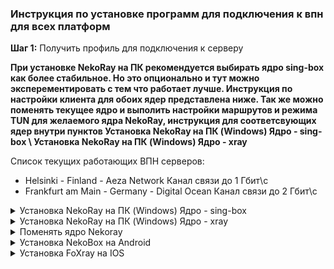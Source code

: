 ### Инструкция по установке программ для подключения к впн для всех платформ

**Шаг 1:** Получить профиль для подключения к серверу

**При установке NekoRay на ПК рекомендуется выбирать ядро sing-box как более стабильное. Но это опционально и тут можно эксперементировать с тем что работает лучше. Инструкция по настройки клиента для обоих ядер представлена ниже. Так же можно поменять текущее ядро и выполить настройки маршрутов и режима TUN для желаемого ядра NekoRay, инструкция для соответсвующих ядер внутри пунктов Установка NekoRay на ПК (Windows) Ядро - sing-box \ Установка NekoRay на ПК (Windows) Ядро - xray**

Список текущих работающих ВПН серверов:
- Helsinki - Finland - Aeza Network Канал связи до 1 Гбит\с
- Frankfurt am Main - Germany - Digital Ocean Канал связи до 2 Гбит\с

<details>
  <summary>Установка NekoRay на ПК (Windows) Ядро - sing-box </summary>

  ## Установка программы и подключение к серверу
  - Скачать программу с оффициального репозитория https://github.com/MatsuriDayo/nekoray/releases/download/3.26/nekoray-3.26-2023-12-09-windows64.zip
  - Распаковать загруженный .zip файл в удобное место на вашем компьютере
  - Открыть распакованную папку и запустить файл nekoray.exe, при запуске выбрать ядро sing-box
  - Если при запуске выдает ошибку DLL скачать и установить vc_redist https://aka.ms/vs/17/release/vc_redist.x64.exe


  - После запуска nekoray.exe, скопировать профиль VLESS который я скинул, нажать Программа и добавить профиль из буфера обмена
   <p align="center">
  <img src="https://github.com/user-attachments/assets/2691ab29-dcf1-4ab3-9dd9-cb0a0b7c9b93" alt="Описание изображения" style="margin: 20px;"/>
 </p>
    
  - Далее правой кнопкой мыши по появившейся строке профиля и нажать Запустить, слева от строки профиля должна появиться галочка - профиль активен
   
    <p align="center">
    <img src="https://github.com/user-attachments/assets/16d032a5-9b0b-4248-8907-16f7ab350725" alt="Описание изображения" style="margin: 20px;"/>
    </p>

- **Перед включением TUN режима, необходимо удалить с компьютера различные Radmin VPN, Hamachi, OpenVPN или выключить их туннельные интерфейсы в настройках сети Windows. Эти программы создают свои туннельные интерфейсы и могут мешать работе туннельного интерфейса NekoRay. NekoRay так же крайне плохо и не стабильно работает если установлен антивирус**

  - После этого выбрать режим TUN или режим системного прокси. Одно из двух, вместе они работать не будут. Сначала выбираем режим TUN, проверяем работает ли интернет и другие заблокированные сервисы. **Если что-то не работает, не загружается, попробуйте сначала выключить впн и перезагрузить ПК, тунельный интерфейс иногда багает.** Если ничего не работает - пробуем режим системного прокси. Если и так ничего не работает - пишем мне.
   
    <p align="center">
    <img src="https://github.com/user-attachments/assets/717211b3-3ea6-445b-85a0-f3479894ed00" alt="Описание изображения" style="margin: 20px;"/>
    </p>
    
   ## Настройка маршрутизации

   - Сверху в программе нажимаем Настройки, выбираем строку Настройки маршрутов
     <p align="center">
     <img src="https://github.com/user-attachments/assets/2d630915-a0af-46a4-a13e-7241af2c6254" alt="Описание изображения" style="margin: 20px;"/>
     </p>
     
   - Далее следуем шагам на скрине. Outboud по-умолчанию должен быть bypass.
     
      <p align="center">
     <img src="https://github.com/user-attachments/assets/a352da1a-7cf6-46dc-b2f0-617fee74bbf1" alt="Описание изображения" style="margin: 20px;"/>
     </p>

   - В редакторе JSON слева удаляем весь текст и вставляем туда правила маршрутизации (ссылка на файл с набором маршрутов ниже, его нужно открыть и скопировать весь текст оттуда)
       <p align="center">
       <img src="https://github.com/user-attachments/assets/9987ef4d-557f-4fb0-8628-564569023377" alt="Описание изображения" style="margin: 20px;"/>
      </p>
      <p align="center">
     <img src="https://github.com/user-attachments/assets/ca69450a-25b9-49cf-860c-26d05bd3da13" alt="Описание изображения" style="margin: 20px;"/>
      </p>
      
     - Ссылка на правила маршрутизации: [Правила маршрутизации](https://raw.githubusercontent.com/sssuckmyblood/sssuckmyblood-vpn-docs/refs/heads/main/routes-sign-box.json)
           
     - ДАЛЕЕ нужно настроить режим TUN только на определенные приложения  (Если вам сложно и с этого пункта вы НИЧЕГО не понимаете, напишите мне, разберемся). В программе нажимаем Настройки, выбираем строку Настройки TUN-режима. Убедитесь что включена опция "Встроенный TUN*".
Включите "Режим белого списка". Укажите, какие процессы необходимо проксировать. Например, чтобы проксировать только Discord, добавьте в список __Discord.exe__ и __Updater.exe__, затем нажмите "OK". Список процессов, которые будет проксироваться, чувствителен к регистру.
После выполнения этих действий Nekoray будет проксировать только Discord, а все остальные соединения будут проходить без VPN. Это особенно важно для онлайн-игр. Для проксирования браузеров используйте следующие имена процессов, это позволит открывать Дискорд, Ютуб, Инстаграмм, Твиттер, ЧатГПТ в браузере:

Google Chrome: chrome.exe

Yandex Browser: browser.exe

Mozilla Firefox: firefox.exe

Microsoft Edge: msedge.exe

Opera Browser: opera.exe

Safari (Windows): safari.exe

Brave Browser: brave.exe

Spotify: Spotify.exe

   <p align="center">
     <img src="https://github.com/user-attachments/assets/1dd1158e-fd24-4451-bd34-31a5fa3ca41d" alt="Описание изображения" style="margin: 20px;"/>
  </p>

   <p align="center">
     <img src="https://github.com/user-attachments/assets/f059502b-c8f7-4112-9a33-8fed17c551f6" alt="Описание изображения" style="margin: 20px;"/>
  </p>
  


  

</details>
<details>
  <summary>Установка NekoRay на ПК (Windows) Ядро - xray </summary>

  ## Установка программы и подключение к серверу
  - Скачать программу с оффициального репозитория https://github.com/MatsuriDayo/nekoray/releases/download/3.26/nekoray-3.26-2023-12-09-windows64.zip
  - Распаковать загруженный .zip файл в удобное место на вашем компьютере
  - Открыть распакованную папку и запустить файл nekoray.exe, при запуске выбрать ядро xray
  - Если при запуске выдает ошибку DLL скачать и установить vc_redist https://aka.ms/vs/17/release/vc_redist.x64.exe


  - После запуска nekoray.exe, скопировать профиль VLESS который я скинул, нажать Программа и добавить профиль из буфера обмена
   <p align="center">
  <img src="https://github.com/user-attachments/assets/2691ab29-dcf1-4ab3-9dd9-cb0a0b7c9b93" alt="Описание изображения" style="margin: 20px;"/>
 </p>
    
  - Далее правой кнопкой мыши по появившейся строке профиля и нажать Запустить, слева от строки профиля должна появиться галочка - профиль активен
   
    <p align="center">
    <img src="https://github.com/user-attachments/assets/16d032a5-9b0b-4248-8907-16f7ab350725" alt="Описание изображения" style="margin: 20px;"/>
    </p>

- **Перед включением TUN режима, необходимо удалить с компьютера различные Radmin VPN, Hamachi, OpenVPN или выключить их туннельные интерфейсы в настройках сети Windows. Эти программы создают свои туннельные интерфейсы и могут мешать работе туннельного интерфейса NekoRay. NekoRay так же крайне плохо и не стабильно работает если установлен антивирус**

  - После этого выбрать режим TUN или режим системного прокси. Одно из двух, вместе они работать не будут. Сначала выбираем режим TUN, проверяем работает ли интернет и другие заблокированные сервисы. **Если что-то не работает, не загружается, попробуйте сначала выключить впн и перезагрузить ПК, тунельный интерфейс иногда багает.** Если ничего не работает - пробуем режим системного прокси. Если и так ничего не работает - пишем мне.
   
    <p align="center">
    <img src="https://github.com/user-attachments/assets/717211b3-3ea6-445b-85a0-f3479894ed00" alt="Описание изображения" style="margin: 20px;"/>
    </p>
    
   ## Настройка маршрутизации

   - Сверху в программе нажимаем Настройки, выбираем строку Настройки маршрутов
     <p align="center">
     <img src="https://github.com/user-attachments/assets/2d630915-a0af-46a4-a13e-7241af2c6254" alt="Описание изображения" style="margin: 20px;"/>
     </p>
     
   - Далее следуем шагам на скрине. Outboud по-умолчанию должен быть bypass.
     
      <p align="center">
     <img src="https://github.com/user-attachments/assets/a352da1a-7cf6-46dc-b2f0-617fee74bbf1" alt="Описание изображения" style="margin: 20px;"/>
     </p>

   - В редакторе JSON слева удаляем весь текст и вставляем туда правила маршрутизации (ссылка на файл с набором маршрутов ниже, его нужно открыть и скопировать весь текст оттуда)
       <p align="center">
       <img src="https://github.com/user-attachments/assets/9987ef4d-557f-4fb0-8628-564569023377" alt="Описание изображения" style="margin: 20px;"/>
      </p>
      <p align="center">
     <img src="https://github.com/user-attachments/assets/ca69450a-25b9-49cf-860c-26d05bd3da13" alt="Описание изображения" style="margin: 20px;"/>
      </p>
      
     - Ссылка на правила маршрутизации: [Правила маршрутизации](https://raw.githubusercontent.com/sssuckmyblood/sssuckmyblood-vpn-docs/refs/heads/main/routes.json)
           
     - ДАЛЕЕ нужно настроить режим TUN только на определенные приложения (Если вам сложно и с этого пункта вы НИЧЕГО не понимаете, напишите мне, разберемся). В программе нажимаем Настройки, выбираем строку Настройки TUN-режима. 
Включите "Режим белого списка". Укажите, какие процессы необходимо проксировать. Например, чтобы проксировать только Discord, добавьте в список __Discord.exe__ и __Updater.exe__, затем нажмите "OK". Список процессов, которые будет проксироваться, чувствителен к регистру.
После выполнения этих действий Nekoray будет проксировать только Discord, а все остальные соединения будут проходить без VPN. Это особенно важно для онлайн-игр. Для проксирования браузеров используйте следующие имена процессов, это позволит открывать Дискорд, Ютуб, Инстаграмм, Твиттер, ЧатГПТ в браузере:

Google Chrome: chrome.exe

Yandex Browser: browser.exe

Mozilla Firefox: firefox.exe

Microsoft Edge: msedge.exe

Opera Browser: opera.exe

Safari (Windows): safari.exe

Brave Browser: brave.exe

Spotify: Spotify.exe

   <p align="center">
     <img src="https://github.com/user-attachments/assets/1dd1158e-fd24-4451-bd34-31a5fa3ca41d" alt="Описание изображения" style="margin: 20px;"/>
  </p>

   <p align="center">
     <img src="https://github.com/user-attachments/assets/6de60899-f04d-46b1-9f58-b0ffad3fef4e" alt="Описание изображения" style="margin: 20px;"/>
  </p>
  


  

</details>
<details>
  <summary> Поменять ядро Nekoray </summary>
  
  - Перейти в Основные настройки.
  
  - Открыть раздел Ядро.
  
  - Выбрать ядро sing-box или xray.


   <p align="center">
  <img src="https://github.com/user-attachments/assets/bf056604-bbfa-4c2b-86b7-86fb623454a1" alt="Описание изображения" style="margin: 20px;"/>
 </p>
  <p align="center">
  <img src="https://github.com/user-attachments/assets/355bc9e1-305a-4886-8686-724d43dfcfa9" alt="Описание изображения" style="margin: 20px;"/>
 </p>
    


  

</details>

<details>
  <summary>Установка NekoBox на Android</summary>
  
   ## Установка программы и подключение к серверу
   
  - Скачать программу с оффициального репозитория https://github.com/MatsuriDayo/NekoBoxForAndroid/releases/download/1.3.2/NB4A-1.3.2-arm64-v8a.apk
    
  - Скопировать профиль VLESS который я скинул, запустить программу и следовать скринам
    ![image](https://github.com/user-attachments/assets/d5052197-9cfb-427b-b285-72bdfd64a3dc)
    
  - Для подключения нажать на круг со значком снизу экрана
    ![image](https://github.com/user-attachments/assets/be6fee40-1c07-41eb-8402-7bd168b3b08f)
    
</details>

</details>

<details>
  <summary>Установка FoXray на IOS</summary>
  
   ## Установка программы и подключение к серверу
   
  - Скачать программу из App Store https://apps.apple.com/us/app/foxray/id6448898396
    
  - Скопировать профиль VLESS который я скинул, запустить программу и следовать скринам
    
    ![image](https://github.com/user-attachments/assets/d7454fd7-45b6-4e70-b2cd-0f55ad833a05)
    
  - Разрешить вставку
    
    ![image](https://github.com/user-attachments/assets/9401c89b-14d0-45f6-bd6d-6923453bb05a)

  - И нажать на зачек справа от профиля - он запустится

    
</details>
